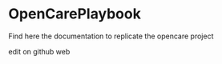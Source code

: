 # OpenCarePlaybook
Find here the documentation to replicate the opencare project

edit on github web
